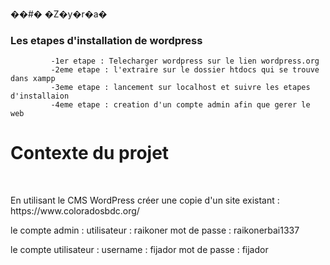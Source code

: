 ��#� �Z�y�r�a�




<h3> Les etapes d'installation de wordpress</h3>

             -1er etape : Telecharger wordpress sur le lien wordpress.org 
             -2eme etape : l'extraire sur le dossier htdocs qui se trouve dans xampp 
             -3eme etape : lancement sur localhost et suivre les etapes d'installaion 
             -4eme etape : creation d'un compte admin afin que gerer le web  
       
        
   <h1> Contexte du projet </h1>

​

<p>En utilisant le CMS WordPress créer une copie d'un site existant : https://www.coloradosbdc.org/ 

le compte admin : utilisateur : raikoner
                  mot de passe : raikonerbai1337
  
 le compte utilisateur : username : fijador 
                         mot de passe : fijador


</p>


